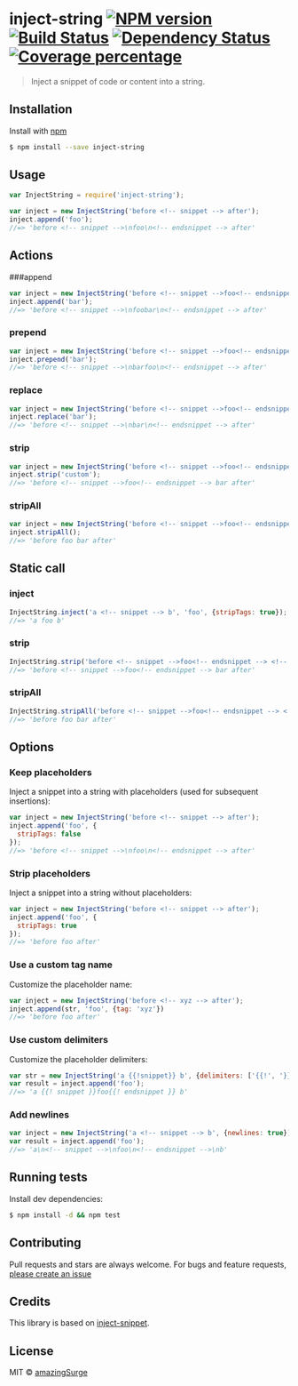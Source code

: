 # inject-string [![NPM version][npm-image]][npm-url] [![Build Status][travis-image]][travis-url] [![Dependency Status][daviddm-image]][daviddm-url] [![Coverage percentage][coveralls-image]][coveralls-url]

> Inject a snippet of code or content into a string.

## Installation

Install with [npm](https://www.npmjs.com/)

```sh
$ npm install --save inject-string
```

## Usage

```js
var InjectString = require('inject-string');

var inject = new InjectString('before <!-- snippet --> after');
inject.append('foo');
//=> 'before <!-- snippet -->\nfoo\n<!-- endsnippet --> after'
```

## Actions
###append

```js
var inject = new InjectString('before <!-- snippet -->foo<!-- endsnippet --> after');
inject.append('bar');
//=> 'before <!-- snippet -->\nfoobar\n<!-- endsnippet --> after'
```

### prepend

```js
var inject = new InjectString('before <!-- snippet -->foo<!-- endsnippet --> after');
inject.prepend('bar');
//=> 'before <!-- snippet -->\nbarfoo\n<!-- endsnippet --> after'
```

### replace

```js
var inject = new InjectString('before <!-- snippet -->foo<!-- endsnippet --> after');
inject.replace('bar');
//=> 'before <!-- snippet -->\nbar\n<!-- endsnippet --> after'
```

### strip

```js
var inject = new InjectString('before <!-- snippet -->foo<!-- endsnippet --> <!-- custom -->bar<!-- endcustom --> after');
inject.strip('custom');
//=> 'before <!-- snippet -->foo<!-- endsnippet --> bar after'
```

### stripAll

```js
var inject = new InjectString('before <!-- snippet -->foo<!-- endsnippet --> <!-- custom -->bar<!-- endcustom --> after');
inject.stripAll();
//=> 'before foo bar after'
```

## Static call

### inject

```js
InjectString.inject('a <!-- snippet --> b', 'foo', {stripTags: true});
//=> 'a foo b'
```

### strip

```js
InjectString.strip('before <!-- snippet -->foo<!-- endsnippet --> <!-- custom -->bar<!-- endcustom --> after', {tag:'custom'});
//=> 'before <!-- snippet -->foo<!-- endsnippet --> bar after'
```

### stripAll

```js
InjectString.stripAll('before <!-- snippet -->foo<!-- endsnippet --> <!-- custom -->bar<!-- endcustom --> after');
//=> 'before foo bar after'
```

## Options
### Keep placeholders

Inject a snippet into a string with placeholders (used for subsequent insertions):

```js
var inject = new InjectString('before <!-- snippet --> after');
inject.append('foo', {
  stripTags: false
});
//=> 'before <!-- snippet -->\nfoo\n<!-- endsnippet --> after'
```

### Strip placeholders

Inject a snippet into a string without placeholders:

```js
var inject = new InjectString('before <!-- snippet --> after');
inject.append('foo', {
  stripTags: true
});
//=> 'before foo after'
```

### Use a custom tag name

Customize the placeholder name:

```js
var inject = new InjectString('before <!-- xyz --> after');
inject.append(str, 'foo', {tag: 'xyz'})
//=> 'before foo after'
```


### Use custom delimiters

Customize the placeholder delimiters:

```js
var str = new InjectString('a {{!snippet}} b', {delimiters: ['{{!', '}}']});
var result = inject.append('foo');
//=> 'a {{! snippet }}foo{{! endsnippet }} b'
```

### Add newlines

```js
var inject = new InjectString('a <!-- snippet --> b', {newlines: true});
var result = inject.append('foo');
//=> 'a\n<!-- snippet -->\nfoo\n<!-- endsnippet -->\nb'
```

## Running tests

Install dev dependencies:

```sh
$ npm install -d && npm test
```

## Contributing

Pull requests and stars are always welcome. For bugs and feature requests, [please create an issue](https://github.com/amazingsurge/inject-string/issues/new)

## Credits
This library is based on [inject-snippet](https://github.com/jonschlinkert/inject-snippet).

## License

MIT © [amazingSurge](amazingsurge.com)

[npm-image]: https://badge.fury.io/js/inject-string.svg
[npm-url]: https://npmjs.org/package/inject-string
[travis-image]: https://travis-ci.org/amazingsurge/inject-string.svg?branch=master
[travis-url]: https://travis-ci.org/amazingsurge/inject-string
[daviddm-image]: https://david-dm.org/amazingsurge/inject-string.svg?theme=shields.io
[daviddm-url]: https://david-dm.org/amazingsurge/inject-string
[coveralls-image]: https://coveralls.io/repos/amazingsurge/inject-string/badge.svg
[coveralls-url]: https://coveralls.io/r/amazingsurge/inject-string
